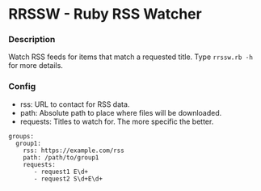# RRSSW - Ruby RSS Watcher
### Description
Watch RSS feeds for items that match a requested title.
Type `rrssw.rb -h` for more details.
### Config
- rss: URL to contact for RSS data.
- path: Absolute path to place where files will be downloaded.
- requests: Titles to watch for. The more specific the better.
```
groups:
  group1:
    rss: https://example.com/rss
    path: /path/to/group1
    requests:
       - request1 E\d+
       - request2 S\d+E\d+
```